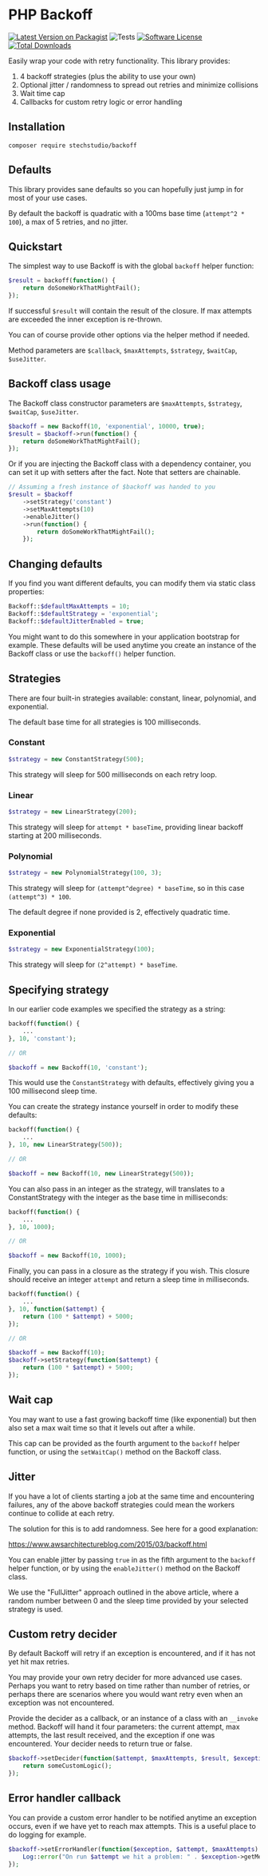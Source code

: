 # PHP Backoff

[![Latest Version on Packagist](https://img.shields.io/packagist/v/stechstudio/backoff.svg?style=flat-square)](https://packagist.org/packages/stechstudio/backoff)
![Tests](https://img.shields.io/github/actions/workflow/status/stechstudio/backoff/run-tests.yml?style=flat-square)
[![Software License](https://img.shields.io/badge/license-MIT-brightgreen.svg?style=flat-square)](LICENSE.md)
[![Total Downloads](https://img.shields.io/packagist/dt/stechstudio/backoff.svg?style=flat-square)](https://packagist.org/packages/stechstudio/backoff)

Easily wrap your code with retry functionality. This library provides:

 1. 4 backoff strategies (plus the ability to use your own)
 2. Optional jitter / randomness to spread out retries and minimize collisions
 3. Wait time cap
 4. Callbacks for custom retry logic or error handling

## Installation

```
composer require stechstudio/backoff
```

## Defaults

This library provides sane defaults so you can hopefully just jump in for most of your use cases.

By default the backoff is quadratic with a 100ms base time (`attempt^2 * 100`), a max of 5 retries, and no jitter.

## Quickstart

The simplest way to use Backoff is with the global `backoff` helper function:

```php
$result = backoff(function() {
    return doSomeWorkThatMightFail();
});
```

If successful `$result` will contain the result of the closure. If max attempts are exceeded the inner exception is re-thrown.

You can of course provide other options via the helper method if needed.

Method parameters are `$callback`, `$maxAttempts`, `$strategy`, `$waitCap`, `$useJitter`.

## Backoff class usage

The Backoff class constructor parameters are `$maxAttempts`, `$strategy`, `$waitCap`, `$useJitter`.

```php
$backoff = new Backoff(10, 'exponential', 10000, true);
$result = $backoff->run(function() {
    return doSomeWorkThatMightFail();
});
```

Or if you are injecting the Backoff class with a dependency container, you can set it up with setters after the fact. Note that setters are chainable.

```php
// Assuming a fresh instance of $backoff was handed to you
$result = $backoff
    ->setStrategy('constant')
    ->setMaxAttempts(10)
    ->enableJitter()
    ->run(function() {
        return doSomeWorkThatMightFail();
    });
```

## Changing defaults

If you find you want different defaults, you can modify them via static class properties:

```php
Backoff::$defaultMaxAttempts = 10;
Backoff::$defaultStrategy = 'exponential';
Backoff::$defaultJitterEnabled = true;
```

You might want to do this somewhere in your application bootstrap for example. These defaults will be used anytime you create an instance of the Backoff class or use the `backoff()` helper function.

## Strategies

There are four built-in strategies available: constant, linear, polynomial, and exponential.

The default base time for all strategies is 100 milliseconds.

### Constant

```php
$strategy = new ConstantStrategy(500);
```

This strategy will sleep for 500 milliseconds on each retry loop.

### Linear

```php
$strategy = new LinearStrategy(200);
```

This strategy will sleep for `attempt * baseTime`, providing linear backoff starting at 200 milliseconds.

### Polynomial

```php
$strategy = new PolynomialStrategy(100, 3);
```

This strategy will sleep for `(attempt^degree) * baseTime`, so in this case `(attempt^3) * 100`.

The default degree if none provided is 2, effectively quadratic time.

### Exponential

```php
$strategy = new ExponentialStrategy(100);
```

This strategy will sleep for `(2^attempt) * baseTime`.

## Specifying strategy

In our earlier code examples we specified the strategy as a string:

```php
backoff(function() {
    ...
}, 10, 'constant');

// OR

$backoff = new Backoff(10, 'constant');
```

This would use the `ConstantStrategy` with defaults, effectively giving you a 100 millisecond sleep time.

You can create the strategy instance yourself in order to modify these defaults:

```php
backoff(function() {
    ...
}, 10, new LinearStrategy(500));

// OR

$backoff = new Backoff(10, new LinearStrategy(500));
```

You can also pass in an integer as the strategy, will translates to a ConstantStrategy with the integer as the base time in milliseconds:

```php
backoff(function() {
    ...
}, 10, 1000);

// OR

$backoff = new Backoff(10, 1000);
```

Finally, you can pass in a closure as the strategy if you wish. This closure should receive an integer `attempt` and return a sleep time in milliseconds.

```php
backoff(function() {
    ...
}, 10, function($attempt) {
    return (100 * $attempt) + 5000;
});

// OR

$backoff = new Backoff(10);
$backoff->setStrategy(function($attempt) {
    return (100 * $attempt) + 5000;
});
```

## Wait cap

You may want to use a fast growing backoff time (like exponential) but then also set a max wait time so that it levels out after a while.

This cap can be provided as the fourth argument to the `backoff` helper function, or using the `setWaitCap()` method on the Backoff class.

## Jitter

If you have a lot of clients starting a job at the same time and encountering failures, any of the above backoff strategies could mean the workers continue to collide at each retry.

The solution for this is to add randomness. See here for a good explanation:

https://www.awsarchitectureblog.com/2015/03/backoff.html

You can enable jitter by passing `true` in as the fifth argument to the `backoff` helper function, or by using the `enableJitter()` method on the Backoff class.

We use the "FullJitter" approach outlined in the above article, where a random number between 0 and the sleep time provided by your selected strategy is used.

## Custom retry decider

By default Backoff will retry if an exception is encountered, and if it has not yet hit max retries.

You may provide your own retry decider for more advanced use cases. Perhaps you want to retry based on time rather than number of retries, or perhaps there are scenarios where you would want retry even when an exception was not encountered.

Provide the decider as a callback, or an instance of a class with an `__invoke` method. Backoff will hand it four parameters: the current attempt, max attempts, the last result received, and the exception if one was encountered. Your decider needs to return true or false.

```php
$backoff->setDecider(function($attempt, $maxAttempts, $result, $exception = null) {
    return someCustomLogic();
});
```

## Error handler callback

You can provide a custom error handler to be notified anytime an exception occurs, even if we have yet to reach max attempts. This is a useful place to do logging for example.

```php
$backoff->setErrorHandler(function($exception, $attempt, $maxAttempts) {
    Log::error("On run $attempt we hit a problem: " . $exception->getMessage());
});
```
